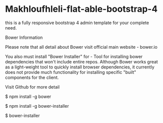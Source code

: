 # Makhloufhleli-flat-able-bootstrap-4
this is a fully responsive bootstrap 4 admin template for your complete need.


Bower Information


Please note that all detail about Bower visit official main website - bower.io

You also must install "Bower Installer" for - Tool for installing bower dependencies that won't include entire repos.
Although Bower works great as a light-weight tool to quickly install browser dependencies, it currently does not provide much functionality for installing specific "built" components for the client.

Visit Github for more detail

<!-- Bower Install -->

$ npm install -g bower

<!--After Install Bower - Required to Install "Bower Installer" --> 

<!--Install bower-installer by executing -->
$ npm install -g bower-installer

<!--From the terminal in the same directory as your bower.json file, enter:-->
$ bower-installer
<!-- After above command it will run bower.json file and all bower components copy into "build" folder-->
